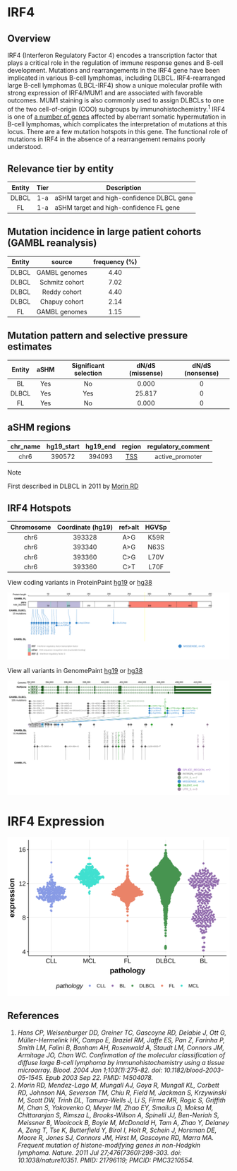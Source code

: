 # IRF4
## Overview
IRF4 (Interferon Regulatory Factor 4) encodes a transcription factor that plays a critical role in the regulation of immune response genes and  B-cell development. Mutations and rearrangements in the IRF4 gene have been implicated in various B-cell lymphomas, including DLBCL. IRF4-rearranged large B-cell lymphomas (LBCL-IRF4) show a unique molecular profile with strong expression of IRF4/MUM1 and are associated with favorable outcomes. MUM1 staining is also commonly used to assign DLBCLs to one of the two cell-of-origin (COO) subgroups by immunohistochemistry.<sup>1</sup> IRF4 is one of [a number of genes](https://github.com/morinlab/LLMPP/wiki/ashm) affected by aberrant somatic hypermutation in B-cell lymphomas, which complicates the interpretation of mutations at this locus. There are a few mutation hotspots in this gene. The functional role of mutations in IRF4 in the absence of a rearrangement remains poorly understood. 

## Relevance tier by entity

|Entity|Tier|Description               |
|:------:|:----:|--------------------------|
|DLBCL |1-a | aSHM target and high-confidence DLBCL gene|
|FL    |1-a | aSHM target and high-confidence FL gene   |

## Mutation incidence in large patient cohorts (GAMBL reanalysis)

|Entity|source        |frequency (%)|
|:------:|:--------------:|:-------------:|
|DLBCL |GAMBL genomes |4.40         |
|DLBCL |Schmitz cohort|7.02         |
|DLBCL |Reddy cohort  |4.40         |
|DLBCL |Chapuy cohort |2.14         |
|FL    |GAMBL genomes |1.15         |

## Mutation pattern and selective pressure estimates

|Entity|aSHM|Significant selection|dN/dS (missense)|dN/dS (nonsense)|
|:------:|:----:|:---------------------:|:----------------:|:----------------:|
|BL    |Yes |No                   | 0.000          |0               |
|DLBCL |Yes |Yes                  |25.817          |0               |
|FL    |Yes |No                   | 0.000          |0               |

## aSHM regions

|chr_name|hg19_start|hg19_end|region                                                                               |regulatory_comment|
|:--------:|:----------:|:--------:|:-------------------------------------------------------------------------------------:|:------------------:|
|chr6    |390572    |394093  |[TSS](https://genome.ucsc.edu/s/rdmorin/GAMBL%20hg19?position=chr6%3A390572%2D394093)|active_promoter   |

> [!NOTE]
> First described in DLBCL in 2011 by [Morin RD](https://pubmed.ncbi.nlm.nih.gov/21796119)


 ## IRF4 Hotspots

| Chromosome |Coordinate (hg19) | ref>alt | HGVSp | 
 | :---:| :---: | :--: | :---: |
| chr6 | 393328 | A>G | K59R |
| chr6 | 393340 | A>G | N63S |
| chr6 | 393360 | C>G | L70V |
| chr6 | 393360 | C>T | L70F |

View coding variants in ProteinPaint [hg19](https://morinlab.github.io/LLMPP/GAMBL/IRF4_protein.html)  or [hg38](https://morinlab.github.io/LLMPP/GAMBL/IRF4_protein_hg38.html)

![image](images/proteinpaint/IRF4_NM_002460.svg)

View all variants in GenomePaint [hg19](https://morinlab.github.io/LLMPP/GAMBL/IRF4.html)  or [hg38](https://morinlab.github.io/LLMPP/GAMBL/IRF4_hg38.html)

![image](images/proteinpaint/IRF4.svg)

# IRF4 Expression
![image](images/gene_expression/IRF4_by_pathology.svg)

## References
1. *Hans CP, Weisenburger DD, Greiner TC, Gascoyne RD, Delabie J, Ott G, Müller-Hermelink HK, Campo E, Braziel RM, Jaffe ES, Pan Z, Farinha P, Smith LM, Falini B, Banham AH, Rosenwald A, Staudt LM, Connors JM, Armitage JO, Chan WC. Confirmation of the molecular classification of diffuse large B-cell lymphoma by immunohistochemistry using a tissue microarray. Blood. 2004 Jan 1;103(1):275-82. doi: 10.1182/blood-2003-05-1545. Epub 2003 Sep 22. PMID: 14504078.*
2. *Morin RD, Mendez-Lago M, Mungall AJ, Goya R, Mungall KL, Corbett RD, Johnson NA, Severson TM, Chiu R, Field M, Jackman S, Krzywinski M, Scott DW, Trinh DL, Tamura-Wells J, Li S, Firme MR, Rogic S, Griffith M, Chan S, Yakovenko O, Meyer IM, Zhao EY, Smailus D, Moksa M, Chittaranjan S, Rimsza L, Brooks-Wilson A, Spinelli JJ, Ben-Neriah S, Meissner B, Woolcock B, Boyle M, McDonald H, Tam A, Zhao Y, Delaney A, Zeng T, Tse K, Butterfield Y, Birol I, Holt R, Schein J, Horsman DE, Moore R, Jones SJ, Connors JM, Hirst M, Gascoyne RD, Marra MA. Frequent mutation of histone-modifying genes in non-Hodgkin lymphoma. Nature. 2011 Jul 27;476(7360):298-303. doi: 10.1038/nature10351. PMID: 21796119; PMCID: PMC3210554.*
